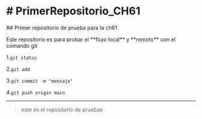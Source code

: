 # \# PrimerRepositorio\_CH61

\## Primer repositorio de prueba para la ch61

Este repositorio es para probar el \*\*flujo local\*\* y \*\*remoto\*\* con el comando git

1.`git status`

2.`git add`

3.`git commit -m "mensaje"`

4.`git push origin main`

----

>este es el repositorio de pruebas

